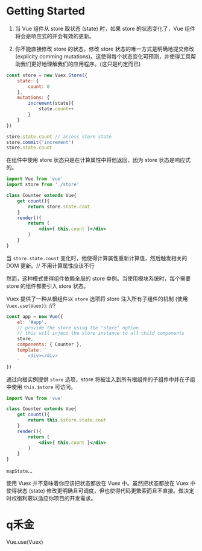 # Getting Started

1. 当 Vue 组件从 store 取状态 (state) 时，如果 store 的状态变化了，Vue 组件将会是响应式的并会有效的更新。<!-- issu-1 -->

2. 你不能直接修改 store 的状态。修改 store 状态的唯一方式是明确地提交修改 (explicity comming mutations)。这使得每个状态变化可预测，并使得工具帮助我们更好地理解我们的应用程序。(这只是约定而已)

```js
const store = new Vuex.Store({
    state: {
        count: 0
    },
    mutations: {
        increment(state){
            state.count++
        }
    }
})

store.state.count // access store state
store.commit('increment')
store.state.count
```

在组件中使用 store 状态只是在计算属性中将他返回，因为 store 状态是响应式的。<!-- issue-1 clues -->

```jsx
import Vue from 'vue'
import store from './store'

class Counter extends Vue{
    get count(){
        return store.state.cout
    }
    render(){
        return (
            <div>{ this.count }</div>
        )
    }
}
```

当 `store.state.count` 变化时，他使得计算属性重新计算值，然后触发相关的 DOM 更新。// 不用计算属性应该不行

然而，这种模式使得组件依赖全局的 store 单例。当使用模块系统时，每个需要 store 的组件都要引入 store 状态。

Vuex 提供了一种从根组件以 `store` 选项将 store 注入所有子组件的机制 (使用 `Vuex.use(Vuex)`):  //?

```js
const app = new Vue({
    el: '#app',
    // provide the store using the "store" option
    // this will inject the store instance to all child components
    store,
    components: { Counter },
    template: `
        <div></div>
    `
})
```

通过向根实例提供 `store` 选项，store 将被注入到所有根组件的子组件中并在子组中使用 `this.$store` 可访问。

```jsx
import Vue from 'vue'

class Counter extends Vue{
    get count(){
        return this.$store.state.cout
    }
    render(){
        return (
            <div>{ this.count }</div>
        )
    }
}
```

`mapState`...

使用 Vuex 并不意味着你应该把状态都放在 Vuex 中。虽然把状态都放在 Vuex 中使得状态 (state) 修改更明确且可调度，但也使得代码更繁索而且不直接。做决定时权衡利蔽以适应你项目的开发需求。

# q禾金

Vue.use(Vuex)
